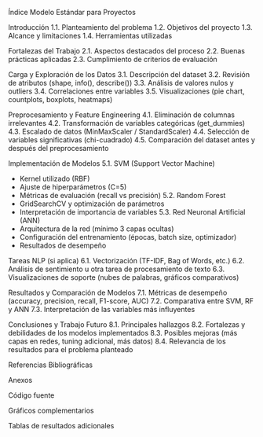 Índice Modelo Estándar para Proyectos

Introducción
1.1. Planteamiento del problema
1.2. Objetivos del proyecto
1.3. Alcance y limitaciones
1.4. Herramientas utilizadas

Fortalezas del Trabajo
2.1. Aspectos destacados del proceso
2.2. Buenas prácticas aplicadas
2.3. Cumplimiento de criterios de evaluación

Carga y Exploración de los Datos
3.1. Descripción del dataset
3.2. Revisión de atributos (shape, info(), describe())
3.3. Análisis de valores nulos y outliers
3.4. Correlaciones entre variables
3.5. Visualizaciones (pie chart, countplots, boxplots, heatmaps)

Preprocesamiento y Feature Engineering
4.1. Eliminación de columnas irrelevantes
4.2. Transformación de variables categóricas (get_dummies)
4.3. Escalado de datos (MinMaxScaler / StandardScaler)
4.4. Selección de variables significativas (chi-cuadrado)
4.5. Comparación del dataset antes y después del preprocesamiento

Implementación de Modelos
5.1. SVM (Support Vector Machine)
- Kernel utilizado (RBF)
- Ajuste de hiperparámetros (C=5)
- Métricas de evaluación (recall vs precisión)
5.2. Random Forest
- GridSearchCV y optimización de parámetros
- Interpretación de importancia de variables
5.3. Red Neuronal Artificial (ANN)
- Arquitectura de la red (mínimo 3 capas ocultas)
- Configuración del entrenamiento (épocas, batch size, optimizador)
- Resultados de desempeño

Tareas NLP (si aplica)
6.1. Vectorización (TF-IDF, Bag of Words, etc.)
6.2. Análisis de sentimiento u otra tarea de procesamiento de texto
6.3. Visualizaciones de soporte (nubes de palabras, gráficos comparativos)

Resultados y Comparación de Modelos
7.1. Métricas de desempeño (accuracy, precision, recall, F1-score, AUC)
7.2. Comparativa entre SVM, RF y ANN
7.3. Interpretación de las variables más influyentes

Conclusiones y Trabajo Futuro
8.1. Principales hallazgos
8.2. Fortalezas y debilidades de los modelos implementados
8.3. Posibles mejoras (más capas en redes, tuning adicional, más datos)
8.4. Relevancia de los resultados para el problema planteado

Referencias Bibliográficas

Anexos

Código fuente

Gráficos complementarios

Tablas de resultados adicionales
